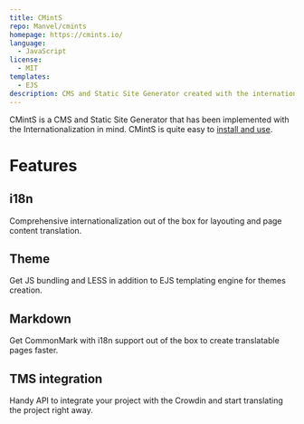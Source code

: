 ```yaml
---
title: CMintS
repo: Manvel/cmints
homepage: https://cmints.io/
language:
  - JavaScript
license:
  - MIT
templates:
  - EJS
description: CMS and Static Site Generator created with the internationalization in mind.
---
```


CMintS is a CMS and Static Site Generator that has been implemented with the
Internationalization in mind. CMintS is quite easy to [install and use](https://cmints.io/documentation).

# Features

## i18n

Comprehensive internationalization out of the box for layouting and page content
translation.

## Theme

Get JS bundling and LESS in addition to EJS templating engine for themes
creation.

## Markdown

Get CommonMark with i18n support out of the box to create translatable pages
faster.

## TMS integration

Handy API to integrate your project with the Crowdin and start translating the
project right away.
